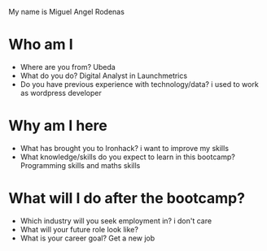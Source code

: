My name is Miguel Angel Rodenas

# Who am I

* Where are you from? Ubeda
* What do you do? Digital Analyst in Launchmetrics
* Do you have previous experience with technology/data? i used to work as wordpress developer

# Why am I here

* What has brought you to Ironhack? i want to improve my skills
* What knowledge/skills do you expect to learn in this bootcamp? Programming skills and maths skills

# What will I do after the bootcamp?

* Which industry will you seek employment in? i don't care
* What will your future role look like? 
* What is your career goal? Get a new job



